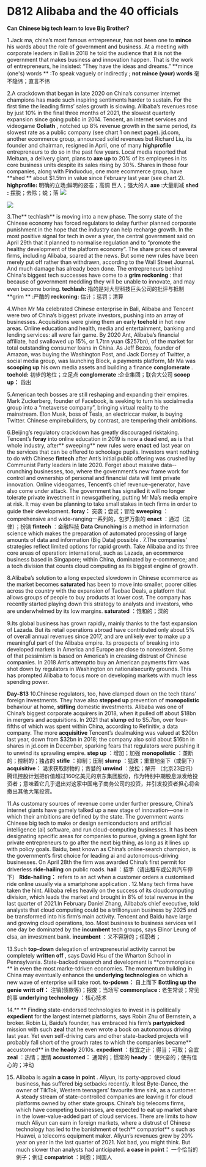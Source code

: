 # D812 Alibaba and the 40 officials
**Can Chinese big tech learn to love Big Brother?** 

1.Jack ma, china’s most famous entrepreneur, has not been one to **mince**  his words about the role of government and business. At a meeting with corporate leaders in Bali in 2018 he told the audience that it is not the government that makes business and innovation happen. That is the work of entrepreneurs, he insisted: “They have the ideas and dreams.”
**mince (one's) words ** :To speak vaguely or indirectly ; **not mince (your) words** 毫不隐讳；直言不讳

2.A crackdown that began in late 2020 on China’s consumer ­internet champions has made such inspiring sentiments harder to sustain. For the first time the leading firms’ sales growth is slowing. Alibaba’s revenues rose by just 10% in the final three months of 2021, the slowest quarterly expansion since going public in 2014. Tencent, an internet ­services and video­game **Goliath** , notched up 8% revenue growth in the same period, its slowest rate as a public company (see chart 1 on next page). jd.com, another e­commerce group, announced solid revenues but Richard Liu, its founder and chairman, resigned in April, one of many **high­profile**  entrepreneurs to do so in the past few years. Local media reported that Meituan, a delivery giant, plans to **axe up**  to 20% of its employees in its core business units despite its sales rising by 30%. Shares in those four companies, along with Pinduoduo, one more e­commerce group, have **shed ** about $1.5trn in value since February last year (see chart 2).
**high­profile:** 明确的立场;鲜明的姿态；高调
巨人；强大的人
**axe** :大量削减
**shed :** 摆脱；去除；蜕；落
![](./archive/img/boxcnbWRanqUX8c0bt5OnaklAye.png)

![](./archive/img/boxcn8s1q1MJTTnc7sJJBFDKs3f.png)

3.The** techlash**  is moving into a new phase. The sorry state of the Chinese economy has forced regulators to delay further planned corporate punishment in the hope that the industry can help recharge growth. In the most positive signal for tech in over a year, the central government said on April 29th that it planned to normalise regulation and to “promote the healthy development of the platform economy”. The share prices of several firms, including Alibaba, soared at the news. But some new rules have been merely put off rather than withdrawn, according to the  Wall Street Journal. And much damage has already been done. The entrepreneurs behind China's biggest tech successes have come to a **grim reckoning** : that because of government meddling they will be unable to innovate, and may even become boring.
**techlash:**  指的是对大型科技巨头公司的批评与抵制
**grim ** :严酷的
**reckoning:** 估计；惩罚；清算

4.When Mr Ma celebrated Chinese enterprise in Bali, Alibaba and Tencent were two of China’s biggest private investors, pushing into an array of businesses. Acquisitions were giving them an early **toehold**  in hot new areas. Online education and health, media and entertainment, banking and lending services: all were fair game. By 2020 Ant, Alibaba’s financial affiliate, had swallowed up 15%, or 1.7trn yuan ($257bn), of the market for total outstanding consumer loans in China. As Jeff Bezos, founder of Amazon, was buying the Washington Post, and Jack Dorsey of Twitter, a social media group, was launching Block, a payments platform, Mr Ma was **scooping up**  his own media assets and building a finance **conglomerate** . 
**toehold:** 初步的地位；立足点
**conglomerate** :企业集团；联合大公司
**scoop up：** 舀出

5.American tech bosses are still reshaping and expanding their empires. Mark Zuckerberg, founder of Facebook, is seeking to turn his social­media group into a “metaverse company”, bringing virtual reality to the mainstream. Elon Musk, boss of Tesla, an electric­car maker, is buying Twitter. Chinese empire­builders, by contrast, are tempering their ambitions. 

6.Beijing’s regulatory crackdown has greatly discouraged risk­taking. Tencent’s **foray**  into online education in 2019 is now a dead end, as is that whole industry, after** sweeping**  new rules were **enact** ed last year on the services that can be offered to school­age pupils. Investors want nothing to do with Chinese **fintech**  after Ant’s initial public offering was crushed by Communist Party leaders in late 2020. Forget about massive data-­crunching businesses, too, where the government’s new frame work for control and ownership of personal and financial data will limit private innovation. Online video­games, Tencent’s chief revenue-­generator, have also come under attack. The government has signalled it will no longer tolerate private investment in news­gathering, putting Mr Ma’s media empire at risk. It may even be planning to take small stakes in tech firms in order to guide their development.
**foray：** 突袭；尝试；冒险
**sweeping**  ：comprehensive and wide-ranging一系列的，包罗万象的
**enact** ：通过（法律）；扮演
**fintech** ：金融科技
**Data Crunching**  is a method in information science which makes the preparation of automated processing of large amounts of data and information (Big Data) possible
.
7.The companies’ strategies reflect limited options for rapid growth. Take Alibaba and its three core areas of operation: international, such as Lazada, an e­commerce business based in Singapore; within China, dominated by e­-commerce; and a tech division that counts cloud computing as its biggest engine of growth.

8.Alibaba’s solution to a long­ expected slowdown in Chinese e­commerce as the market becomes **saturated**  has been to move into smaller, poorer cities across the country with the expansion of Taobao Deals, a platform that allows groups of people to buy products at lower cost. The company has recently started playing down this strategy to analysts and investors, who are underwhelmed by its low margins.
**saturated** ：饱和的；深的

9.Its global business has grown rapidly, mainly thanks to the fast expansion of Lazada. But its retail operations abroad have contributed only about 5% of overall annual revenues since 2017, and are unlikely ever to make up a meaningful part of the Alibaba empire. Its prospects of breaking into developed markets in America and Europe are close to non­existent. Some of that pessimism is based on America’s in creasing distrust of Chinese companies. In 2018 Ant’s attemptto buy an American payments firm was shot down by regulators in Washington on national­security grounds. This has prompted Alibaba to focus more on developing markets with much less spending power.

**Day-813** 
10.Chinese regulators, too, have clamped down on the tech titans’ foreign investments. They have also **stepped up**  prevention of **monopolistic**  behaviour at home, **stifling**  domestic investments. Alibaba was one of China’s biggest corporate acquirers in 2018, when it pulled off about $18bn in mergers and acquisitions. In 2021 that **slump** ed to $5.7bn, over four­ fifths of which was spent within China, according to Refinitiv, a data company. The more **acquisitive**  Tencent’s dealmaking was valued at $20bn last year, down from $32bn in 2018; the company also sold about $16bn in shares in jd.com in December, sparking fears that regulators were pushing it to unwind its sprawling empire.
**step up** ：增加；加强
**monopolistic** ：垄断的；控制的；独占的
**stifle** ：抑制；压制
**slump** ：猛跌；重重地坐下（或倒下）
**acquisitive：** 渴求获取财物的；贪婪的
**unwind** ：放松；解开
（北京23日讯）腾讯控股计划把价值超过160亿美元的京东集团股份，作为特别中期股息派发给投资者；意味着它几乎退出对这家中国电子商务公司的投资，并引发投资者担心将会撤出其他大笔投资。

11.As customary sources of revenue come under further pressure, China’s internet giants have gamely talked up a new stage of innovation—one in which their ambitions are defined by the state. The government wants Chinese big tech to make or design semiconductors and artificial intelligence (ai) software, and run cloud­-computing businesses. It has been designating specific areas for companies to pursue, giving a green light for private entrepreneurs to go after the next big thing, as long as it lines up with policy goals. Baidu, best known as China’s online-­search champion, is the government’s first choice for leading ai and autonomous­-driving businesses. On April 28th the firm was awarded China’s first permit for driverless **ride-­hailing**  on public roads.
**hail** ：招手（请出租车或公共汽车停下）
**Ride-hailing：**  refers to an act when a customer orders a customised ride online usually via a smartphone application
.
12.Many tech firms have taken the hint. Alibaba relies heavily on the success of its cloud­computing division, which leads the market and brought in 8% of total revenue in the last quarter of 2021.In February Daniel Zhang, Ailbaba’s chief executive, told analysts that cloud computing could be a trillion­yuan business by 2025 and be transformed into his firm’s main activity. Tencent and Baidu have large and growing cloud operations, too. Most business ­to business services will one day be dominated by the **incumbent**  tech groups, says Elinor Leung of clsa, an investment bank.
**incumbent** ：义不容辞的；任职者；

13.Such **top-­down**  delegation of entrepreneurial activity cannot be completely **written off** , says David Hsu of the Wharton School in Pennsylvania. State­-backed research and development is **commonplace ** in even the most marke-t­driven economies. The momentum building in China may eventually enhance the **underlying technologies**  on which a new wave of enterprise will take root.
**to-p­down：** 自上而下
**Bottling up the genie** 
**writt off：** 注销(债款等)；报废；当场写
**commonplace :** 老生常谈；常见的事
**underlying technology** ：核心技术

14.** ** Finding state-­endorsed technologies to invest in is politically **expedient**  for the largest internet platforms, says Robin Zhu of Bernstein, a broker. Robin Li, Baidu’s founder, has embraced his firm’s **party­picked**  mission with such **zeal**  that he even wrote a book on autonomous driving last year. Yet even self­-driving cars and other state-backed projects will probably fall short of the growth rates to which the companies became** accustomed**  in the **heady**  2010s.
**expedient** ：权宜之计；得当；可取；合宜
**zeal** ：热情；激情
**accustomed：** 通常的；惯常的
**heady：** 使兴奋的；使有信心的；冲动

15. Alibaba is again **a case in point** . Aliyun, its party­-approved cloud business, has suffered big setbacks recently. It lost Byte-Dance, the owner of TikTok, Western teenagers’ favourite time sink, as a customer. A steady stream of state-­controlled companies are leaving it for cloud platforms owned by other state groups. China’s big telecoms firms, which have competing businesses, are expected to eat up market share in the lower­-value­-added part of cloud services. There are limits to how much Aliyun can earn in foreign markets, where a distrust of Chinese technology has led to the banishment of tech** compatriot** s such as Huawei, a telecoms­ equipment maker. Aliyun’s revenues grew by 20% year on year in the last quarter of 2021. Not bad, you might think. But much slower than analysts had anticipated.
**a case in point：** 一个恰当的例子；例证
**compatriot** ：同胞；同国人
